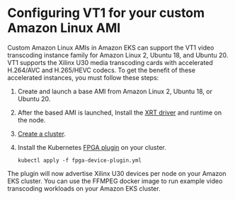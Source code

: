 # Configuring VT1 for your custom Amazon Linux AMI<a name="vt1"></a>

Custom Amazon Linux AMIs in Amazon EKS can support the VT1 video transcoding instance family for Amazon Linux 2, Ubuntu 18, and Ubuntu 20\. VT1 supports the Xilinx U30 media transcoding cards with accelerated H\.264/AVC and H\.265/HEVC codecs\. To get the benefit of these accelerated instances, you must follow these steps: 

1. Create and launch a base AMI from Amazon Linux 2, Ubuntu 18, or Ubuntu 20\.

1. After the based AMI is launched, Install the [XRT driver](https://xilinx.github.io/video-sdk/) and runtime on the node\.

1. [Create a cluster](https://docs.aws.amazon.com/eks/latest/userguide/create-cluster.html)\.

1. Install the Kubernetes [FPGA plugin](https://github.com/Xilinx/FPGA_as_a_Service/tree/master/k8s-fpga-device-plugin) on your cluster\.

   ```
   kubectl apply -f fpga-device-plugin.yml
   ```

The plugin will now advertise Xilinx U30 devices per node on your Amazon EKS cluster\. You can use the FFMPEG docker image to run example video transcoding workloads on your Amazon EKS cluster\.